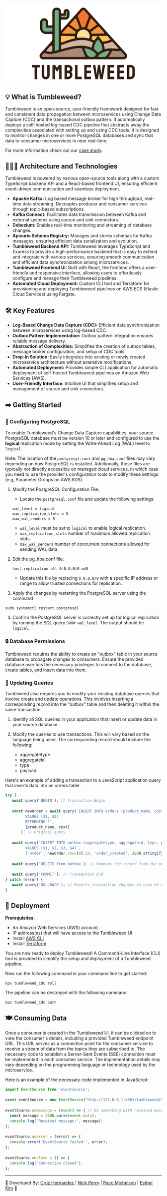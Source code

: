 ![Tumbleweed](/profile/tumbleweed_logo_rectangle.svg)

## 💡 What is Tumbleweed?

Tumbleweed is an open-source, user-friendly framework designed for fast and consistent data propagation between microservices using Change Data Capture (CDC) and the transactional outbox pattern.
It automatically deploys a self-hosted log-based CDC pipeline that abstracts away the complexities associated with setting up and using CDC tools. It is designed to monitor changes in one or more PostgreSQL databases and sync that data to consumer microservices in near real-time.

For more information check out our [case study](https://tumbleweed-cdc.github.io/docs/introduction/).

## 👷🏻‍♂️ Architecture and Technologies

Tumbleweed is powered by various open-source tools along with a custom TypeScript backend API and a React-based frontend UI, ensuring efficient event-driven communication and seamless deployment.

* **Apache Kafka:** Log based message broker for high throughput, real-time data streaming. Decouples producer and consumer services through topic-based subscriptions.
* **Kafka Connect:** Facilitates data transmission between Kafka and external systems using source and sink connectors.
* **Debezium:** Enables real-time monitoring and streaming of database changes.
* **Apicurio Schema Registry:** Manages and stores schemas for Kafka messages, ensuring efficient data serialization and evolution.
* **Tumbleweed Backend API:** Tumbleweed leverages TypeScript and Express to provide a high-performance backend that is easy to extend and integrate with various services, ensuring smooth communication and efficient data synchronization among microservices.
* **Tumbleweed Frontend UI:** Built with React, the frontend offers a user-friendly and responsive interface, allowing users to effortlessly configure and manage their Tumbleweed pipelines.
* **Automated Cloud Deployment:** Custom CLI tool and Terraform for provisioning and deploying Tumbleweed pipelines on AWS ECS (Elastic Cloud Services) using Fargate.

## 🛠️ Key Features

* **Log-Based Change Data Capture (CDC):** Efficient data synchronization between microservices using log-based CDC.
* **Outbox Pattern Implementation:** Outbox pattern integration ensures reliable message delivery.
* **Abstraction of Complexities:** Simplifies the creation of outbox tables, message broker configuration, and setup of CDC tools.
* **Drop-In Solution:** Easily integrates into existing or newly created microservice architecture without extensive modifications.
* **Automated Deployment:** Provides simple CLI application for automatic deployment of self-hosted Tumbleweed pipelines on Amazon Web Services (AWS).
* **User-Friendly Interface:** Intuitive UI that simplifies setup and management of source and sink connectors.

## ➡️ Getting Started

### 📝 Configuring PostgreSQL

To enable Tumbleweed's Change Data Capture capabilities, your source PostgreSQL database must be version 10 or later and configured to use the **logical** replication mode by setting the Write-Ahead Log (WAL) level to `logical`.

Note: The location of the `postgresql.conf` and `pg_hba.conf` files may vary depending on how PostgreSQL is installed. Additionally, these files are typically not directly accessible on managed cloud services, in which case you need to use the provider's configuration tools to modify these settings. (e.g, Parameter Groups on AWS RDS).
1. Modify the PostgreSQL Configuration File:
    * Locate the `postgresql.conf` file and update the following settings:
    ```
    wal_level = logical
    max_replication_slots = 5
    max_wal_senders = 5
    ```
   
    * `wal_level` must be set to `logical` to enable logical replication.
    * `max_replication_slots` number of maximum allowed replication slots.
    * `max_wal_senders` number of concurrent connections allowed for sending WAL data.
2. Edit the pg_hba.conf file:
    ```
    host replication all 0.0.0.0/0 md5
    ```
    * Update this file  by replacing `0.0.0.0/0` with a specific IP address or range to allow trusted connections for replication.
3. Apply the changes by restarting the PostgreSQL server using the command 
  ```
  sudo systemctl restart postgresql
  ```
4. Confirm the PostgreSQL server is correctly set up for logical replication by running the SQL query `SHOW wal_level`. The output should be `logical`.

### 🔒 Database Permissions

Tumbleweed requires the ability to create an "outbox" table in your source database to propagate changes to consumers. Ensure the provided database user has the necessary privileges to connect to the database, create tables, and insert data into them.

### 🔄 Updating Queries

Tumblweed also requires you to modify your existing database queries that involve create and update operations.  This involves inserting a corresponding record into the "outbox" table and then deleting it within the same transaction. 

1. Identify all SQL queries in your application that insert or update data in your source database.

2. Modify the queries to use transactions. This will vary based on the language being used. The corresponding record should include the following:
      * aggregatetype
      * aggregateid
      * type
      * payload

Here's an example of adding a transaction to a JavaScript application query that inserts data into an orders table:
```js
try {
   await query('BEGIN'); // Transaction Begin
   
   const newOrder = await query(`INSERT INTO orders (product_name, cost)
         VALUES ($1, $2)
         RETURNING *`, 
         [product_name, cost]
       ); // Original query
   
   await query(`INSERT INTO outbox (aggregatetype, aggregateid, type, payload)
         VALUES ($1, $2, $3, $4)`,
         ['order', newOrder.rows[0].id, 'order_created', JSON.stringify(newOrder.rows[0])]); // Corresponding record being inserting into the outbox table
   
   await query(`DELETE from outbox`); // Removes the record from the outbox table
   
   await query('COMMIT'); // Transaction End
} catch (error) {
   await query('ROLLBACK'); // Reverts transaction changes in case of errors
}
```

## 🚀 Deployment

**Prerequisites:**

* An Amazon Web Services (AWS) account
* IP address(es) that will have access to the Tumbleweed UI
* Install [AWS CLI](https://aws.amazon.com/cli/)
* Install [Terraform](https://developer.hashicorp.com/terraform/tutorials/aws-get-started/install-cli)

You are now ready to deploy Tumbleweed! A Command-Line Interface (CLI) tool is provided to simplify the setup and deployment of a Tumbleweed pipeline.

Now run the following command in your command line to get started:

```
npx tumbleweed_cdc roll
```

The pipeline can be destroyed with the following command:

```
npx tumbleweed_cdc burn
```

## 🍽️ Consuming Data

Once a consumer is created in the Tumbleweed UI, it can be clicked on to view the consumer's details, including a provided Tumbleweed endpoint URL. This URL serves as a connection point for the consumer service to receive a stream of data from the topics they are subscribed to. The necessary code to establish a Server-Sent Events (SSE) connection must be implemented in each consumer service. The implementation details may vary depending on the programming language or technology used by the microservice.

Here is an example of the necessary code implemented in JavaScript:
```js
import EventSource from 'eventsource';

const eventSource = new EventSource("http://127.0.0.1:4001/tumbleweed/consumer1"); // Replace URL with provided Tumbleweed endpoint URL

eventSource.onmessage = (event) => { // Do something with received messages
  const message = JSON.parse(event.data);
  console.log('Received message:', message);
};
  
eventSource.onerror = (error) => {
  console.error('EventSource failed:', error);
};
  
eventSource.onclose = () => {
  console.log('Connection closed');
};
```
---
🌵 Developed By: 
[Cruz Hernandez](https://github.com/archzedzenrun) | 
[Nick Perry](https://github.com/nickperry12) |
[Paco Michelson](https://github.com/jeffbbz) |
[Esther Kim](https://github.com/ekim1009) 🤝
